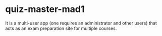 # quiz-master-mad1
It is a multi-user app (one requires an administrator and other users) that acts as an exam preparation site for multiple courses.
